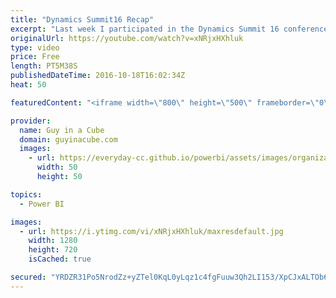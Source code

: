 ```yaml
---
title: "Dynamics Summit16 Recap"
excerpt: "Last week I participated in the Dynamics Summit 16 conference. I was able to help up on a panel answering questions about Power BI. I also presented at their community theater and a session about Power BI deployment options and security.  Keynote about Dynamics 365 - https://youtu.be/0ucSxD7dA4E?t=38m52s"
originalUrl: https://youtube.com/watch?v=xNRjxHXhluk
type: video
price: Free
length: PT5M38S
publishedDateTime: 2016-10-18T16:02:34Z
heat: 50

featuredContent: "<iframe width=\"800\" height=\"500\" frameborder=\"0\" src=\"https://www.youtube.com/embed/xNRjxHXhluk\" allow=\"accelerometer; autoplay; encrypted-media; gyroscope; picture-in-picture\" allowfullscreen></iframe>"

provider:
  name: Guy in a Cube
  domain: guyinacube.com
  images:
    - url: https://everyday-cc.github.io/powerbi/assets/images/organizations/guyinacube.com-50x50.jpg
      width: 50
      height: 50

topics:
  - Power BI

images:
  - url: https://i.ytimg.com/vi/xNRjxHXhluk/maxresdefault.jpg
    width: 1280
    height: 720
    isCached: true

secured: "YRDZR31Po5NrodZz+yZTel0KqL0yLqz1c4fgFuuw3Qh2LI153/XpCJxALTOb6o+oGUYlRwN+72MxnzhKDnm4gtVM2Q2mot+a7JsV+JVgPOaJsuUZDl5tfU7XoGcEJcsTaRgBQ2GWGZOmH45z6Auc/Tu0ivcoZxeD0yCxRYWKWhTVDctai3B/TGHZb57qcUuQ/ixrPG2iAZRTm5JjFgmxpmsBHlqhT3vIns5nU3RukL379uHwolvYm/f97cBjPwP5oXYNsr0cjSdA0BThVoPoXhvpwNUKZl7RivRjF+fmxM2n4+AHIbeGu8gMy+yVwWQy9H12kELVOSMnsLnW2t2Z16T/w+WGfqEug4NDsED4WVQOhwMnz509Kh7X0M+F73jIYtL7YTDcvaO0A1cHZgs3a1M0xfVYagSww44zFAbaAcQ=;MAr8Y7zwTsFoXxlecD96ng=="
---
```


